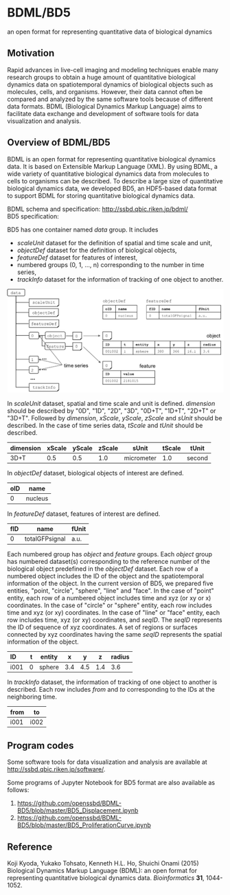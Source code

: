 # BDML/BD5
an open format for representing quantitative data of biological dynamics

## Motivation
Rapid advances in live-cell imaging and modeling techniques enable many research groups to obtain a huge amount of quantitative biological dynamics data on spatiotemporal dynamics of biological objects such as molecules, cells, and organisms. However, their data cannot often be compared and analyzed by the same software tools because of different data formats. BDML (Biological Dynamics Markup Language) aims to facilitate data exchange and development of software tools for data visualization and analysis.

## Overview of BDML/BD5
BDML is an open format for representing quantitative biological dynamics data. It is based on Extensible Markup Language (XML). By using BDML, a wide variety of quantitative biological dynamics data from molecules to cells to organisms can be described. To describe a large size of quantitative biological dynamics data, we developed BD5, an HDF5-based data format to support BDML for storing quantitative biological dynamics data.

BDML schema and specification: <http://ssbd.qbic.riken.jp/bdml/>  
BD5 specification:

 BD5 has one container named *data* group. It includes
  * *scaleUnit* dataset for the definition of spatial and time scale and unit,
  * *objectDef* dataset for the definition of biological objects,
  * *featureDef* dataset for features of interest,
  * numbered groups (0, 1, ..., n) corresponding to the number in time series,
  * *trackInfo* dataset for the information of tracking of one object to another.

![Overview of BD5 data format](BD5Overview.png)

In *scaleUnit* dataset, spatial and time scale and unit is defined. *dimension* should be described by "0D", "1D", "2D", "3D", "0D+T", "1D+T", "2D+T" or "3D+T". Followed by *dimension*, *xScale*, *yScale*, *zScale* and *sUnit* should be described. In the case of time series data, *tScale* and *tUnit* should be described.

|dimension |xScale |yScale |zScale |sUnit      |tScale |tUnit  |
|:---------|-------|-------|-------|-----------|-------|-------|
|3D+T      |0.5    |0.5    |1.0    |micrometer |1.0    |second |

In *objectDef* dataset, biological objects of interest are defined.

|oID   |name    |
|:-----|--------|
|0     |nucleus |

In *featureDef* dataset, features of interest are defined.

|fID   |name           |fUnit    |
|:-----|---------------|---------|
|0     |totalGFPsignal |a.u.     |

Each numbered group has *object* and *feature* groups. Each *object* group has numbered dataset(s) corresponding to the reference number of the biological object predefined in the *objectDef* dataset. Each row of a numbered object includes the ID of the object and the spatiotemporal information of the object. In the current version of BD5, we prepared five entities, "point, "circle", "sphere", "line" and "face". In the case of "point" entity, each row of a numbered object includes time and xyz (or xy or x) coordinates. In the case of "circle" or "sphere" entity, each row includes time and xyz (or xy) coordinates. In the case of "line" or "face" entity, each row includes time, xyz (or xy) coordinates, and *seqID*. The *seqID* represents the ID of sequence of xyz coordinates. A set of regions or surfaces connected by xyz coordinates having the same *seqID*  represents the spatial information of the object.

|ID    |t  |entity  |x    |y    |z    |radius   |
|:-----|---|--------|-----|-----|-----|---------|
|i001  |0  |sphere  |3.4  |4.5  |1.4  |3.6      |

In *trackInfo* dataset, the information of tracking of one object to another is described. Each row includes *from* and *to* corresponding to the IDs at the neighboring time.

|from  |to   |
|:-----|-----|
|i001  |i002 |

## Program codes
Some software tools for data visualization and analysis are available at <http://ssbd.qbic.riken.jp/software/>.

Some programs of Jupyter Notebook for BD5 format are also available as follows:

1. <https://github.com/openssbd/BDML-BD5/blob/master/BD5_Displacement.ipynb>  
2. <https://github.com/openssbd/BDML-BD5/blob/master/BD5_ProliferationCurve.ipynb>

## Reference
Koji Kyoda, Yukako Tohsato, Kenneth H.L. Ho, Shuichi Onami (2015) Biological Dynamics Markup Language (BDML): an open format for representing quantitative biological dynamics data. *Bioinformatics* **31**, 1044-1052.
